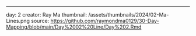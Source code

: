---
day: 2
creator: Ray Ma
thumbnail: /assets/thumbnails/2024/02-Ma-Lines.png
source: https://github.com/raymondma0129/30-Day-Mapping/blob/main/Day%2002%20Line/Day%202.Rmd